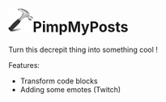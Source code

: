 ![alt tag](img/icon48.png)PimpMyPosts
========

Turn this decrepit thing into something cool !

Features:

- Transform code blocks
- Adding some emotes (Twitch)
